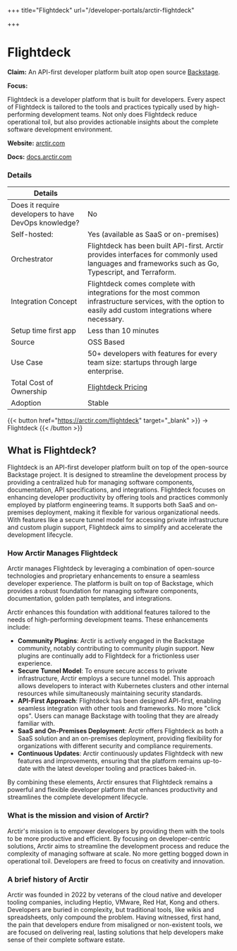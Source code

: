 +++
title="Flightdeck"
url="/developer-portals/arctir-flightdeck"

+++

# Flightdeck

**Claim:** An API-first developer platform built atop open source [Backstage](https://backstage.io).

**Focus:** 

Flightdeck is a developer platform that is built for developers. Every aspect of Flightdeck is tailored to the tools and practices typically used by high-performing development teams. Not only does Flightdeck reduce operational toil, but also provides actionable insights about the complete software development environment.

**Website:** [arctir.com](https://arctir.com/flightdeck)

**Docs:** [docs.arctir.com](https://docs.arctir.com)

### Details

| Details |  |
| --- | --- |
| Does it require developers to have DevOps knowledge? | No |
| Self-hosted: | Yes (available as SaaS or on-premises) |
| Orchestrator | Flightdeck has been built API-first. Arctir provides interfaces for commonly used languages and frameworks such as Go, Typescript, and Terraform. |
| Integration Concept | Flightdeck comes complete with integrations for the most common infrastructure services, with the option to easily add custom integrations where necessary.  |
| Setup time first app | Less than 10 minutes |
| Source | OSS Based |
| Use Case | 50+ developers with features for every team size: startups through large enterprise. |
| Total Cost of Ownership | [Flightdeck Pricing](https://arctir.com/pricing) |
| Adoption | Stable |

{{< button href="https://arctir.com/flightdeck" target="_blank" >}}
-> Flightdeck
{{< /button >}}  

What is Flightdeck?
---------------------

Flightdeck is an API-first developer platform built on top of the open-source Backstage project. It is designed to streamline the development process by providing a centralized hub for managing software components, documentation, API specifications, and integrations. Flightdeck focuses on enhancing developer productivity by offering tools and practices commonly employed by platform engineering teams. It supports both SaaS and on-premises deployment, making it flexible for various organizational needs. With features like a secure tunnel model for accessing private infrastructure and custom plugin support, Flightdeck aims to simplify and accelerate the development lifecycle.

### How Arctir Manages Flightdeck

Arctir manages Flightdeck by leveraging a combination of open-source technologies and proprietary enhancements to ensure a seamless developer experience. The platform is built on top of Backstage, which provides a robust foundation for managing software components, documentation, golden path templates, and integrations.

Arctir enhances this foundation with additional features tailored to the needs of high-performing development teams. These enhancements include:

- **Community Plugins**: Arctir is actively engaged in the Backstage community, notably contributing to community plugin support. New plugins are continually add to Flightdeck for a frictionless user experience.
- **Secure Tunnel Model**: To ensure secure access to private infrastructure, Arctir employs a secure tunnel model. This approach allows developers to interact with Kubernetes clusters and other internal resources while simultaneously maintaining security standards.
- **API-First Approach**: Flightdeck has been designed API-first, enabling seamless integration with other tools and frameworks. No more "click ops". Users can manage Backstage with tooling that they are already familiar with.
- **SaaS and On-Premises Deployment**: Arctir offers Flightdeck as both a SaaS solution and an on-premises deployment, providing flexibility for organizations with different security and compliance requirements.
- **Continuous Updates**: Arctir continuously updates Flightdeck with new features and improvements, ensuring that the platform remains up-to-date with the latest developer tooling and practices baked-in.

By combining these elements, Arctir ensures that Flightdeck remains a powerful and flexible developer platform that enhances productivity and streamlines the complete development lifecycle.

### What is the mission and vision of Arctir?

Arctir's mission is to empower developers by providing them with the tools to be more productive and efficient. By focusing on developer-centric solutions, Arctir aims to streamline the development process and reduce the complexity of managing software at scale. No more getting bogged down in operational toil. Developers are freed to focus on creativity and innovation.

### A brief history of Arctir

Arctir was founded in 2022 by veterans of the cloud native and developer tooling companies, including Heptio, VMware, Red Hat, Kong and others. Developers are buried in complexity, but traditional tools, like wikis and spreadsheets, only compound the problem. Having witnessed, first hand, the pain that developers endure from misaligned or non-existent tools, we are focused on delivering real, lasting solutions that help developers make sense of their complete software estate. 